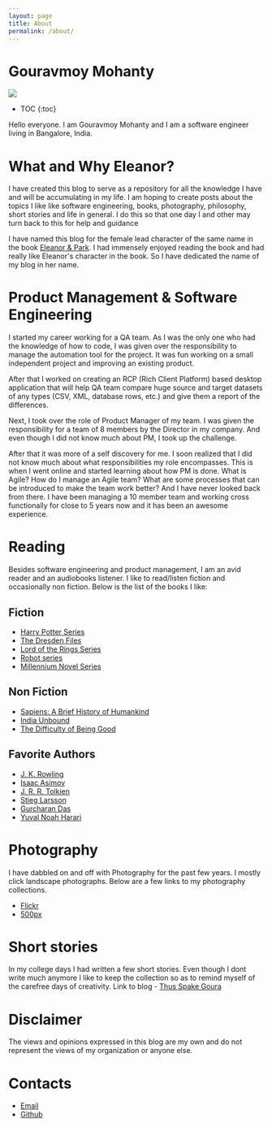 ```yaml
---
layout: page
title: About
permalink: /about/
---
```

# Gouravmoy Mohanty

![](/eleanor/assets/images/profile.jpg)

* TOC
{:toc}

Hello everyone. I am Gouravmoy Mohanty and I am a software engineer living in Bangalore, India.  

# What and Why Eleanor?

I have created this blog to serve as a repository for all the knowledge I have and will be accumulating in my life. I am hoping to create posts about the topics I like like software engineering, books, photography, philosophy, short stories and life in general. I do this so that one day I and other may turn back to this for help and guidance 

I have named this blog for the female lead character of the same name in the book [Eleanor & Park](https://en.wikipedia.org/wiki/Eleanor_%26_Park). I had immensely enjoyed reading the book and had really like Eleanor's character in the book. So I have dedicated the  name of my blog in her name. 

# Product Management & Software Engineering

I started my career working for a QA team. As I was the only one who had the knowledge of how to code, I was given over the responsibility to manage the automation tool for the project. It was fun working on a small independent project and improving an existing product.

After that I worked on creating an RCP (Rich Client Platform) based desktop application that will help QA team compare huge source and target datasets of any types (CSV, XML, database rows, etc.) and give them a report of the differences.

Next, I took over the role of Product Manager of my team. I was given the responsibility for a team of 8 members by the Director in my company. And even though I did not know much about PM, I took up the challenge. 

After that it was more of a self discovery for me. I soon realized that I did not know much about what responsibilities my role encompasses. This is when I went online and started learning about how PM is done. What is Agile? How do I manage an Agile team? What are some processes that can be introduced to make the team work better? And I have never looked back from there. I have been managing a 10 member team and working cross functionally for close to 5 years now and it has been an awesome experience. 

# Reading

Besides software engineering and product management, I am an avid reader and an audiobooks listener. I like to read/listen fiction and occasionally non fiction. Below is the list of the books I like:

## Fiction

- [Harry Potter Series](https://en.wikipedia.org/wiki/Harry_Potter)
- [The Dresden Files](https://en.wikipedia.org/wiki/The_Dresden_Files)
- [Lord of the Rings Series](https://en.wikipedia.org/wiki/The_Lord_of_the_Rings)
- [Robot series](https://en.wikipedia.org/wiki/Robot_series)
- [Millennium Novel Series](https://en.wikipedia.org/wiki/Millennium_(novel_series))

## Non Fiction

- [Sapiens: A Brief History of Humankind](https://en.wikipedia.org/wiki/Sapiens:_A_Brief_History_of_Humankind)
- [India Unbound](https://en.wikipedia.org/wiki/India_Unbound)
- [The Difficulty of Being Good](https://en.wikipedia.org/wiki/The_Difficulty_of_Being_Good)

## Favorite Authors

- [J. K. Rowling](https://en.wikipedia.org/wiki/J._K._Rowling)
- [Isaac Asimov](https://en.wikipedia.org/wiki/Isaac_Asimov)
- [J. R. R. Tolkien](https://en.wikipedia.org/wiki/J._R._R._Tolkien)
- [Stieg Larsson](https://en.wikipedia.org/wiki/Stieg_Larsson)
- [Gurcharan Das](https://en.wikipedia.org/wiki/Gurcharan_Das)
- [Yuval Noah Harari](https://en.wikipedia.org/wiki/Yuval_Noah_Harari)

# Photography

I have dabbled on and off with Photography for the past few years. I mostly click landscape photographs. Below are a few links to my photography collections.

- [Flickr](https://www.flickr.com/photos/97713098@N06/)
- [500px](https://500px.com/p/GouravmoyMohanty?view=photos)

# Short stories

In my college days I had written a few short stories. Even though I dont write much anymore I like to keep the collection so as to remind myself of the carefree days of creativity. Link to blog - [Thus Spake Goura](https://thusspakegoura.blogspot.com/2015/11/are-you-lost-there.html?_sm_au_=ijVRQZW3tRTPTW2sML8tvK34L00HF)

# Disclaimer

The views and opinions expressed in this blog are my own and do not represent the views of my organization or anyone else.

# Contacts

- [Email](mailto:gouravmoy.mohanty91@mail.com)
- [Github](https://github.com/Gouravmoy)